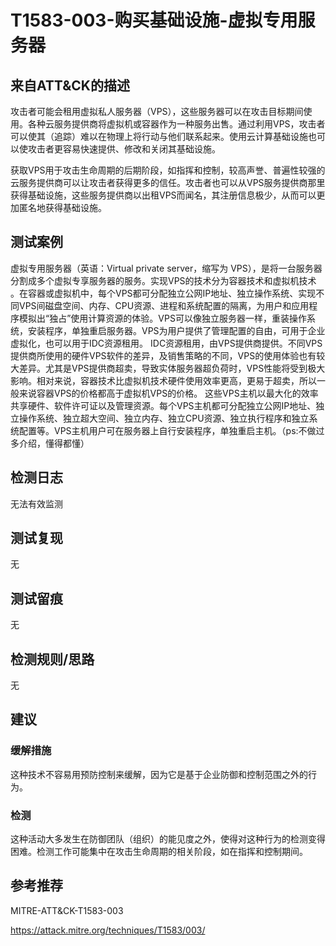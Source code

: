 # T1583-003-购买基础设施-虚拟专用服务器

## 来自ATT&CK的描述

攻击者可能会租用虚拟私人服务器（VPS），这些服务器可以在攻击目标期间使用。各种云服务提供商将虚拟机或容器作为一种服务出售。通过利用VPS，攻击者可以使其（追踪）难以在物理上将行动与他们联系起来。使用云计算基础设施也可以使攻击者更容易快速提供、修改和关闭其基础设施。

获取VPS用于攻击生命周期的后期阶段，如指挥和控制，较高声誉、普遍性较强的云服务提供商可以让攻击者获得更多的信任。攻击者也可以从VPS服务提供商那里获得基础设施，这些服务提供商以出租VPS而闻名，其注册信息极少，从而可以更加匿名地获得基础设施。

## 测试案例

虚拟专用服务器（英语：Virtual private server，缩写为 VPS），是将一台服务器分割成多个虚拟专享服务器的服务。实现VPS的技术分为容器技术和虚拟机技术 。在容器或虚拟机中，每个VPS都可分配独立公网IP地址、独立操作系统、实现不同VPS间磁盘空间、内存、CPU资源、进程和系统配置的隔离，为用户和应用程序模拟出“独占”使用计算资源的体验。VPS可以像独立服务器一样，重装操作系统，安装程序，单独重启服务器。VPS为用户提供了管理配置的自由，可用于企业虚拟化，也可以用于IDC资源租用。 IDC资源租用，由VPS提供商提供。不同VPS提供商所使用的硬件VPS软件的差异，及销售策略的不同，VPS的使用体验也有较大差异。尤其是VPS提供商超卖，导致实体服务器超负荷时，VPS性能将受到极大影响。相对来说，容器技术比虚拟机技术硬件使用效率更高，更易于超卖，所以一般来说容器VPS的价格都高于虚拟机VPS的价格。 这些VPS主机以最大化的效率共享硬件、软件许可证以及管理资源。每个VPS主机都可分配独立公网IP地址、独立操作系统、独立超大空间、独立内存、独立CPU资源、独立执行程序和独立系统配置等。VPS主机用户可在服务器上自行安装程序，单独重启主机。（ps:不做过多介绍，懂得都懂）

## 检测日志

无法有效监测

## 测试复现

无

## 测试留痕

无

## 检测规则/思路

无

## 建议

### 缓解措施

这种技术不容易用预防控制来缓解，因为它是基于企业防御和控制范围之外的行为。

### 检测

这种活动大多发生在防御团队（组织）的能见度之外，使得对这种行为的检测变得困难。检测工作可能集中在攻击生命周期的相关阶段，如在指挥和控制期间。

## 参考推荐

MITRE-ATT&CK-T1583-003

<https://attack.mitre.org/techniques/T1583/003/>

